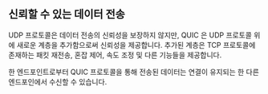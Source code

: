 <!--
## ‎Reliable data transfers

While UDP is not a reliable transport, QUIC adds a layer on top of UDP that
introduces reliability. It offers re-transmissions of packets, congestion
control, pacing and the other features otherwise present in TCP.

Data sent over QUIC from one end-point will appear in the other end sooner or
later, as long as the connection is maintained.
-->

## 신뢰할 수 있는 데이터 전송

UDP 프로토콜은 데이터 전송의 신뢰성을 보장하지 않지만, QUIC 은 UDP 프로토콜 위에 새로운 계층을 추가함으로써 신뢰성을 제공합니다. 
추가된 계층은 TCP 프로토콜에 존재하는 패킷 재전송, 혼잡 제어, 속도 조정 및 다른 기능들을 제공합니다.

한 엔드포인트로부터 QUIC 프로토콜을 통해 전송된 데이터는 연결이 유지되는 한 다른 엔드포인에서 수신할 수 있습니다.
